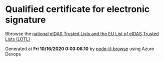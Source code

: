 # Qualified certificate for electronic signature 
 Bbrowse the [national eIDAS Trusted Lists and the EU List of eIDAS Trusted Lists (LOTL)](https://webgate.ec.europa.eu/tl-browser/#/) 
 
 
Generated at **Fri 10/16/2020  0:03:08.10** by [node-tl-browse](https://github.com/ymedlop/node-tl-browser) using Azure Devops 
